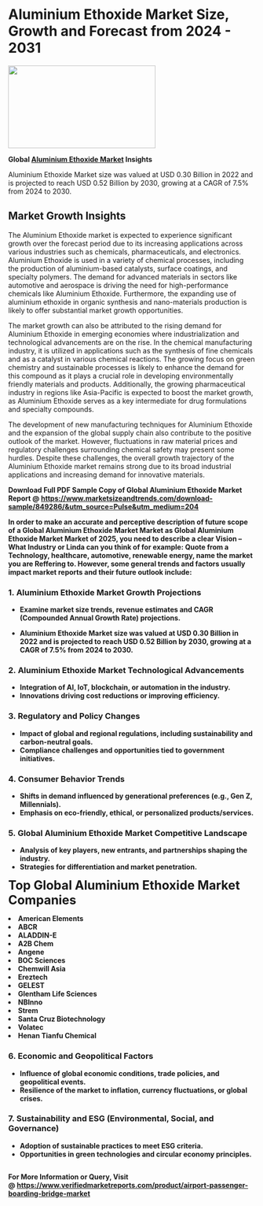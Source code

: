 <H1>Aluminium Ethoxide Market Size, Growth and Forecast from 2024 - 2031</H1><img class="aligncenter size-medium wp-image-584254" src="https://thirdeyenews.in/wp-content/uploads/2024/09/Global-Market-Research-300x168.jpeg" alt="" width="300" height="168" /><p><strong>Global&nbsp;<a href="https://www.marketsizeandtrends.com/download-sample/849286/&amp;utm_source=Pulse&amp;utm_medium=204">Aluminium Ethoxide Market</a> Insights</strong></p><p>Aluminium Ethoxide Market size was valued at USD 0.30 Billion in 2022 and is projected to reach USD 0.52 Billion by 2030, growing at a CAGR of 7.5% from 2024 to 2030.</p><p><h2>Market Growth Insights</h2> <p>The Aluminium Ethoxide market is expected to experience significant growth over the forecast period due to its increasing applications across various industries such as chemicals, pharmaceuticals, and electronics. Aluminium Ethoxide is used in a variety of chemical processes, including the production of aluminium-based catalysts, surface coatings, and specialty polymers. The demand for advanced materials in sectors like automotive and aerospace is driving the need for high-performance chemicals like Aluminium Ethoxide. Furthermore, the expanding use of aluminium ethoxide in organic synthesis and nano-materials production is likely to offer substantial market growth opportunities.</p> <p><strong></strong></p> <p>The market growth can also be attributed to the rising demand for Aluminium Ethoxide in emerging economies where industrialization and technological advancements are on the rise. In the chemical manufacturing industry, it is utilized in applications such as the synthesis of fine chemicals and as a catalyst in various chemical reactions. The growing focus on green chemistry and sustainable processes is likely to enhance the demand for this compound as it plays a crucial role in developing environmentally friendly materials and products. Additionally, the growing pharmaceutical industry in regions like Asia-Pacific is expected to boost the market growth, as Aluminium Ethoxide serves as a key intermediate for drug formulations and specialty compounds.</p> <p>The development of new manufacturing techniques for Aluminium Ethoxide and the expansion of the global supply chain also contribute to the positive outlook of the market. However, fluctuations in raw material prices and regulatory challenges surrounding chemical safety may present some hurdles. Despite these challenges, the overall growth trajectory of the Aluminium Ethoxide market remains strong due to its broad industrial applications and increasing demand for innovative materials.</p> <p><strong></p><p><span class=""><strong>Download Full PDF Sample Copy of Global Aluminium Ethoxide Market Report</strong> @ <a href="https://www.marketsizeandtrends.com/download-sample/849286/&amp;utm_source=Pulse&amp;utm_medium=204" target="_blank">https://www.marketsizeandtrends.com/download-sample/849286/&amp;utm_source=Pulse&amp;utm_medium=204</a></span></p><p>In order to make an accurate and perceptive description of future scope of a Global&nbsp;Aluminium Ethoxide Market Market as Global&nbsp;Aluminium Ethoxide Market Market of 2025, you need to describe a clear Vision &ndash; What Industry or Linda can you think of for example: Quote from a Technology, healthcare, automotive, renewable energy, name the market you are Reffering to. However, some general trends and factors usually impact market reports and their future outlook include:</p><h3>1.&nbsp;<strong>Aluminium Ethoxide Market Growth Projections</strong></h3><ul><li>Examine market size trends, revenue estimates and CAGR (Compounded Annual Growth Rate) projections.</li><li><p>Aluminium Ethoxide Market size was valued at USD 0.30 Billion in 2022 and is projected to reach USD 0.52 Billion by 2030, growing at a CAGR of 7.5% from 2024 to 2030.</p></li></ul><h3>2.&nbsp;<strong>Aluminium Ethoxide Market Technological Advancements</strong></h3><ul><li>Integration of AI, IoT, blockchain, or automation in the industry.</li><li>Innovations driving cost reductions or improving efficiency.</li></ul><h3>3.&nbsp;<strong>Regulatory and Policy Changes</strong></h3><ul><li>Impact of global and regional regulations, including sustainability and carbon-neutral goals.</li><li>Compliance challenges and opportunities tied to government initiatives.</li></ul><h3>4.&nbsp;<strong>Consumer Behavior Trends</strong></h3><ul><li>Shifts in demand influenced by generational preferences (e.g., Gen Z, Millennials).</li><li>Emphasis on eco-friendly, ethical, or personalized products/services.</li></ul><h3>5.&nbsp;<strong>Global Aluminium Ethoxide Market Competitive Landscape</strong></h3><ul><li>Analysis of key players, new entrants, and partnerships shaping the industry.</li><li>Strategies for differentiation and market penetration.</li></ul><p data-pm-slice="1 1 []"><span style="color: inherit; font-family: inherit; font-size: 25px;">Top Global Aluminium Ethoxide Market Companies</span></p><div class="" data-test-id=""><p><li>American Elements</li><li> ABCR</li><li> ALADDIN-E</li><li> A2B Chem</li><li> Angene</li><li> BOC Sciences</li><li> Chemwill Asia</li><li> Ereztech</li><li> GELEST</li><li> Glentham Life Sciences</li><li> NBInno</li><li> Strem</li><li> Santa Cruz Biotechnology</li><li> Volatec</li><li> Henan Tianfu Chemical</li></p></div><h3>6.&nbsp;<strong>Economic and Geopolitical Factors</strong></h3><ul><li>Influence of global economic conditions, trade policies, and geopolitical events.</li><li>Resilience of the market to inflation, currency fluctuations, or global crises.</li></ul><h3>7.&nbsp;<strong>Sustainability and ESG (Environmental, Social, and Governance)</strong></h3><ul><li>Adoption of sustainable practices to meet ESG criteria.</li><li>Opportunities in green technologies and circular economy principles.</li></ul><h2><strong style="font-size: 14px;">For More Information or Query, Visit @&nbsp;</strong><a style="background-color: #ffffff; font-size: 14px;" href="https://www.marketsizeandtrends.com/report/aluminium-ethoxide-market/" target="_blank">https://www.verifiedmarketreports.com/product/airport-passenger-boarding-bridge-market</a></h2>
